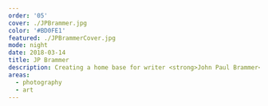```yaml
---
order: '05'
cover: ./JPBrammer.jpg
color: '#BD0FE1'
featured: ./JPBrammerCover.jpg
mode: night
date: 2018-03-14
title: JP Brammer
description: Creating a home base for writer <strong>John Paul Brammer</strong> that focuses on content while adding visual flair to represent his big personality.
areas:
  - photography
  - art
---
```

